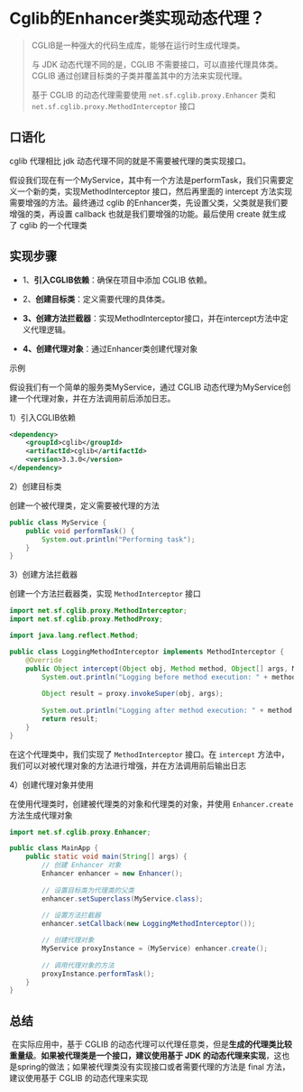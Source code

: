# Cglib的Enhancer类实现动态代理？

>   CGLIB是一种强大的代码生成库，能够在运行时生成代理类。
>
>   与 JDK 动态代理不同的是，CGLIB 不需要接口，可以直接代理具体类。CGLIB 通过创建目标类的子类并覆盖其中的方法来实现代理。
>
>   基于 CGLIB 的动态代理需要使用 `net.sf.cglib.proxy.Enhancer` 类和 `net.sf.cglib.proxy.MethodInterceptor` 接口

## **口语化**

cglib 代理相比 jdk 动态代理不同的就是不需要被代理的类实现接口。

假设我们现在有一个MyService，其中有一个方法是performTask，我们只需要定义一个新的类，实现MethodInterceptor 接口，然后再里面的 intercept 方法实现需要增强的方法。最终通过 cglib 的Enhancer类，先设置父类，父类就是我们要增强的类，再设置 callback 也就是我们要增强的功能。最后使用 create 就生成了 cglib 的一个代理类



## **实现步骤**

-   1、**引入CGLIB依赖**：确保在项目中添加 CGLIB 依赖。

-   2、**创建目标类**：定义需要代理的具体类。

-   **3、创建方法拦截器**：实现MethodInterceptor接口，并在intercept方法中定义代理逻辑。

-   **4、创建代理对象**：通过Enhancer类创建代理对象



示例

假设我们有一个简单的服务类MyService，通过 CGLIB 动态代理为MyService创建一个代理对象，并在方法调用前后添加日志。

1）引入CGLIB依赖

```xml
<dependency>
    <groupId>cglib</groupId>
    <artifactId>cglib</artifactId>
    <version>3.3.0</version>
</dependency>
```

2）创建目标类

创建一个被代理类，定义需要被代理的方法

```java
public class MyService {
    public void performTask() {
        System.out.println("Performing task");
    }
}
```

3）创建方法拦截器

创建一个方法拦截器类，实现 `MethodInterceptor` 接口

```java
import net.sf.cglib.proxy.MethodInterceptor;
import net.sf.cglib.proxy.MethodProxy;

import java.lang.reflect.Method;

public class LoggingMethodInterceptor implements MethodInterceptor {
    @Override
    public Object intercept(Object obj, Method method, Object[] args, MethodProxy proxy) throws Throwable {
        System.out.println("Logging before method execution: " + method.getName());
        
        Object result = proxy.invokeSuper(obj, args);
        
        System.out.println("Logging after method execution: " + method.getName());
        return result;
    }
}
```

在这个代理类中，我们实现了 `MethodInterceptor` 接口。在 `intercept` 方法中，我们可以对被代理对象的方法进行增强，并在方法调用前后输出日志

4）创建代理对象并使用

在使用代理类时，创建被代理类的对象和代理类的对象，并使用 `Enhancer.create` 方法生成代理对象

```java
import net.sf.cglib.proxy.Enhancer;

public class MainApp {
    public static void main(String[] args) {
        // 创建 Enhancer 对象
        Enhancer enhancer = new Enhancer();
        
        // 设置目标类为代理类的父类
        enhancer.setSuperclass(MyService.class);
        
        // 设置方法拦截器
        enhancer.setCallback(new LoggingMethodInterceptor());

        // 创建代理对象
        MyService proxyInstance = (MyService) enhancer.create();
        
        // 调用代理对象的方法
        proxyInstance.performTask();
    }
}
```

## **总结**

​	在实际应用中，基于 CGLIB 的动态代理可以代理任意类，但是**生成的代理类比较重量级**。**如果被代理类是一个接口，建议使用基于 JDK 的动态代理来实现**，这也是spring的做法；如果被代理类没有实现接口或者需要代理的方法是 final 方法，建议使用基于 CGLIB 的动态代理来实现

